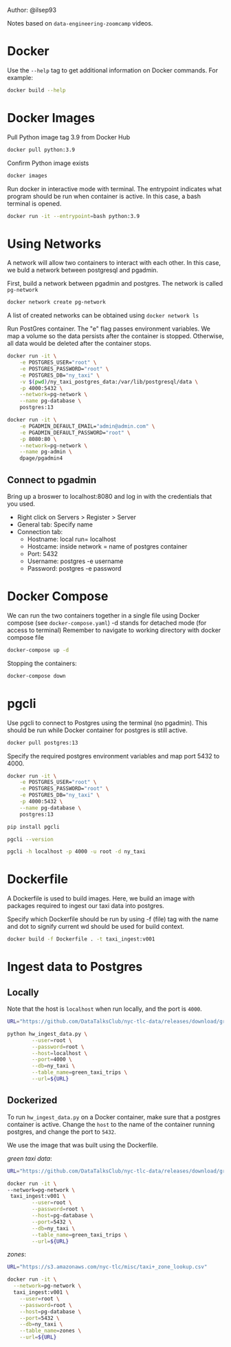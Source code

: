 Author: @ilsep93

Notes based on `data-engineering-zoomcamp` videos.

# Docker

Use the `--help` tag to get additional information on Docker commands. For example:

```bash
docker build --help
```

# Docker Images

Pull Python image tag 3.9 from Docker Hub

```bash
docker pull python:3.9
```

Confirm Python image exists

```bash
docker images
```

Run docker in interactive mode with terminal. The entrypoint indicates what program should be run when container is active. In this case, a bash terminal is opened.

```bash
docker run -it --entrypoint=bash python:3.9
```

# Using Networks

A network will allow two containers to interact with each other. In this case, we buld a network between postgresql and pgadmin.

First, build a network between pgadmin and postgres. The network is called `pg-network`

```bash
docker network create pg-network
```

A list of created networks can be obtained using `docker network ls`

Run PostGres container. The "e" flag passes environment variables.
We map a volume so the data persists after the container is stopped. Otherwise, all data would be deleted after the container stops.

```bash
docker run -it \
    -e POSTGRES_USER="root" \
    -e POSTGRES_PASSWORD="root" \
    -e POSTGRES_DB="ny_taxi" \
    -v $(pwd)/ny_taxi_postgres_data:/var/lib/postgresql/data \
    -p 4000:5432 \
    --network=pg-network \
    --name pg-database \
    postgres:13

docker run -it \
    -e PGADMIN_DEFAULT_EMAIL="admin@admin.com" \
    -e PGADMIN_DEFAULT_PASSWORD="root" \
    -p 8080:80 \
    --network=pg-network \
    --name pg-admin \
    dpage/pgadmin4
```

## Connect to pgadmin

Bring up a broswer to localhost:8080 and log in with the credentials that you used.

* Right click on Servers > Register > Server
* General tab: Specify name
* Connection tab: 
  * Hostname: local run= localhost
  * Hostcame: inside network = name of postgres container
  * Port: 5432
  * Username: postgres -e username
  * Password: postgres -e password

# Docker Compose

We can run the two containers together in a single file using Docker compose (see `docker-compose.yaml`)
 -d stands for detached mode (for access to terminal)
Remember to navigate to working directory with docker compose file

```bash
docker-compose up -d
```

Stopping the containers:

```bash
docker-compose down
```

# pgcli

Use pgcli to connect to Postgres using the terminal (no pgadmin).
This should be run while Docker container for postgres is still active.

```bash
docker pull postgres:13
```
Specify the required postgres environment variables and map port 5432 to 4000.

```bash
docker run -it \
    -e POSTGRES_USER="root" \
    -e POSTGRES_PASSWORD="root" \
    -e POSTGRES_DB="ny_taxi" \
    -p 4000:5432 \
    --name pg-database \
    postgres:13
```

```bash
pip install pgcli
```

```bash
pgcli --version
```

```bash
pgcli -h localhost -p 4000 -u root -d ny_taxi
```

# Dockerfile

A Dockerfile is used to build images. Here, we build an image with packages required to ingest our taxi data into postgres.

Specify which Dockerfile should be run by using -f (file) tag with the name and dot to signify current wd should be used for build context.

```bash
docker build -f Dockerfile . -t taxi_ingest:v001
```

# Ingest data to Postgres

## Locally

Note that the host is `localhost` when run locally, and the port is `4000`.


```bash
URL="https://github.com/DataTalksClub/nyc-tlc-data/releases/download/green/green_tripdata_2019-01.csv.gz"

python hw_ingest_data.py \
        --user=root \
        --password=root \
        --host=localhost \
        --port=4000 \
        --db=ny_taxi \
        --table_name=green_taxi_trips \
        --url=${URL}
```

## Dockerized

To run `hw_ingest_data.py` on a Docker container, make sure that a postgres container is active.
Change the `host` to the name of the container running postgres, and change the port to `5432`.

We use the image that was built using the Dockerfile.

*green taxi data*:

```bash
URL="https://github.com/DataTalksClub/nyc-tlc-data/releases/download/green/green_tripdata_2019-01.csv.gz"

docker run -it \
--network=pg-network \
 taxi_ingest:v001 \
        --user=root \
        --password=root \
        --host=pg-database \
        --port=5432 \
        --db=ny_taxi \
        --table_name=green_taxi_trips \
        --url=${URL}
```

*zones*:

```bash
URL="https://s3.amazonaws.com/nyc-tlc/misc/taxi+_zone_lookup.csv"

docker run -it \
  --network=pg-network \
  taxi_ingest:v001 \
    --user=root \
    --password=root \
    --host=pg-database \
    --port=5432 \
    --db=ny_taxi \
    --table_name=zones \
    --url=${URL}
```
